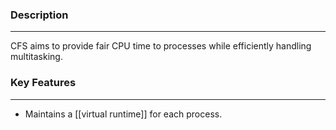 ### Description
---
CFS aims to provide fair CPU time to processes while efficiently handling multitasking. 

### Key Features
---
- Maintains a [[virtual runtime]] for each process.